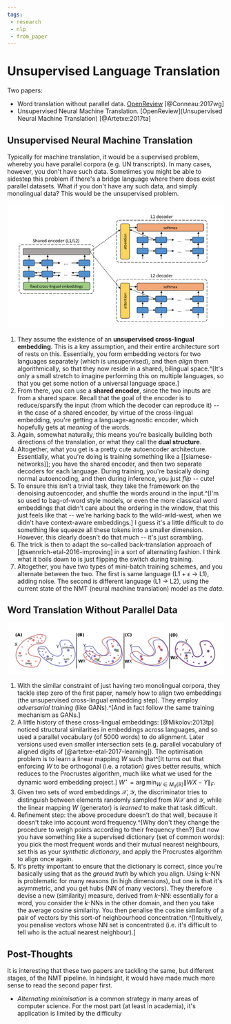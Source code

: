 ```yaml
---
tags:
 - research
 - nlp
 - from_paper
---
```


# Unsupervised Language Translation

Two papers:

 - Word translation without parallel data. [OpenReview](https://openreview.net/forum?id=H196sainb) [@Conneau:2017wg]
 - Unsupervised Neural Machine Translation. [OpenReview](Unsupervised Neural Machine Translation) [@Artetxe:2017ta]

## Unsupervised Neural Machine Translation

Typically for machine translation, it would be a supervised problem, whereby you have parallel corpora (e.g. UN transcripts). In many cases, however, you don't have such data. Sometimes you might be able to sidestep this problem if there's a bridge language where there does exist parallel datasets. What if you don't have any such data, and simply monolingual data? This would be the unsupervised problem.

![Architecture of the proposed system.](img/unsup_lang.png)

1. They assume the existence of an **unsupervised cross-lingual embedding**. This is a key assumption, and their entire architecture sort of rests on this. Essentially, you form embedding vectors for two languages separately (which is unsupervised), and then *align* them algorithmically, so that they now reside in a shared, bilingual space.^[It's only a small stretch to imagine performing this on multiple languages, so that you get some notion of a universal language space.]
2. From there, you can use a **shared encoder**, since the two inputs are from a shared space. Recall that the goal of the encoder is to reduce/sparsify the input (from which the decoder can reproduce it) -- in the case of a shared encoder, by virtue of the cross-lingual embedding, you're getting a language-agnostic encoder, which hopefully gets at *meaning* of the words.
3. Again, somewhat naturally, this means you're basically building both directions of the translation, or what they call the **dual structure**.
4. Altogether, what you get is a pretty cute autoencoder architecture. Essentially, what you're doing is training something like a [[siamese-networks]]; you have the shared encoder, and then two separate decoders for each language. During training, you're basically doing normal autoencoding, and then during inference, you just *flip* -- cute!
5. To ensure this isn't a trivial task, they take the framework on the denoising autoencoder, and shuffle the words around in the input.^[I'm so used to bag-of-word style models, or even the more classical word embeddings that didn't care about the ordering in the window, that this just feels like that -- we're harking back to the wild-wild-west, when we didn't have context-aware embeddings.] I guess it's a little difficult to do something like squeeze all these tokens into a smaller dimension. However, this clearly doesn't do that much -- it's just scrambling.
6. The trick is then to adapt the so-called back-translation approach of [@sennrich-etal-2016-improving] in a sort of alternating fashion. I think what it boils down to is just flipping the switch during training.
7. Altogether, you have two types of mini-batch training schemes, and you alternate between the two. The first is same language (L1 + $\epsilon$ -> L1), adding noise. The second is different language (L1 -> L2), using the current state of the NMT (neural machine translation) model as the *data*.

## Word Translation Without Parallel Data


![Toy illustration.](/img/unsup_lang_2.png)

1. With the similar constraint of just having two monolingual corpora, they tackle step zero of the first paper, namely how to align two embeddings (the unsupervised cross-lingual embedding step). They employ *adversarial training* (like GANs).^[And in fact follow the same training mechanism as GANs.]
2. A little history of these cross-lingual embeddings: [@Mikolov:2013tp] noticed structural similarities in embeddings across languages, and so used a parallel vocabulary (of 5000 words) to do alignment. Later versions used even smaller intersection sets (e.g. parallel vocabulary of aligned digits of [@artetxe-etal-2017-learning]). The optimisation problem is to learn a linear mapping $W$ such that^[It turns out that enforcing $W$ to be orthogonal (i.e. a rotation) gives better results, which reduces to the Procrustes algorithm, much like what we used for the dynamic word embedding project.] $W^\star = \arg\min_{W \in M_d (\mathbb{R})} \| W X - Y \|_{F}$.
3. Given two sets of word embeddings $\mathcal{X}, \mathcal{Y}$, the discriminator tries to distinguish between elements randomly sampled from $W\mathcal{X}$ and $\mathcal{Y}$, while the linear mapping $W$ (generator) is *learned* to make that task difficult.
4. Refinement step: the above procedure doesn't do that well, because it doesn't take into account word frequency.^[Why don't they change the procedure to weigh points according to their frequency then?] But now you have something like a supervised dictionary (set of common words): you pick the most frequent words and their mutual nearest neighbours, set this as your *synthetic dictionary*, and apply the Procrustes algorithm to align once again.
5. It's pretty important to ensure that the dictionary is correct, since you're basically using that as the *ground truth* by which you align. Using $k$-NN is problematic for many reasons (in high dimensions), but one is that it's asymmetric, and you get hubs (NN of many vectors). They therefore devise a new (similarity) measure, derived from $k$-NN: essentially for a word, you consider the $k$-NNs in the other domain, and then you take the average cosine similarity. You then penalise the cosine similarity of a pair of vectors by this sort-of neighbourhood concentration.^[Intuitively, you penalise vectors whose NN set is concentrated (i.e. it's difficult to tell who is the actual nearest neighbour).]

## Post-Thoughts

It is interesting that these two papers are tackling the same, but different stages, of the NMT pipeline. In hindsight, it would have made much more sense to read the second paper first.

 - *Alternating minimisation* is a common strategy in many areas of computer science. For the most part (at least in academia), it's application is limited by the difficulty
